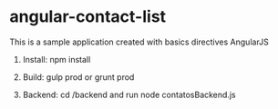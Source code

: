 # angular-contact-list
This is a sample application created with basics directives AngularJS

1. Install: npm install

2. Build: gulp prod or grunt prod

3. Backend: cd /backend and run node contatosBackend.js
